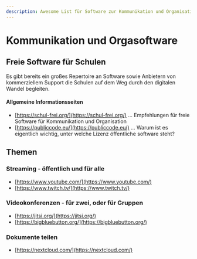 ```yaml
---
description: Awesome List für Software zur Kommunikation und Organisation
---
```


# Kommunikation und Orgasoftware

## Freie Software für Schulen

Es gibt bereits ein großes Repertoire an Software sowie Anbietern von kommerziellem Support die Schulen auf dem Weg durch den digitalen Wandel begleiten.

#### Allgemeine Informationsseiten

* [https://schul-frei.org/](https://schul-frei.org/) ... Empfehlungen für freie Software für Kommunikation und Organisation
* [https://publiccode.eu/](https://publiccode.eu/) ... Warum ist es eigentlich wichtig, unter welche Lizenz öffentliche software steht?

## Themen

### Streaming - öffentlich und für alle

* [https://www.youtube.com/](https://www.youtube.com/)
* [https://www.twitch.tv/](https://www.twitch.tv/)

### Videokonferenzen - für zwei, oder für Gruppen

* [https://jitsi.org/](https://jitsi.org/)
* [https://bigbluebutton.org/](https://bigbluebutton.org/)

### Dokumente teilen

* [https://nextcloud.com/](https://nextcloud.com/)



